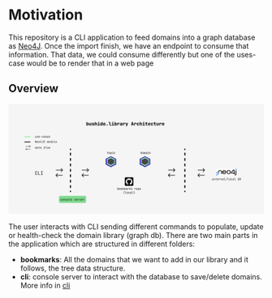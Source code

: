 # Motivation

This repository is a CLI application to feed domains into a graph database as [Neo4J](https://neo4j.com/). Once the import finish, we have an endpoint to consume that information. That data, we could consume differently but one of the uses-case would be to render that in a web page

## Overview

![Library Architecture](./docs/assets/arch.png)

The user interacts with CLI sending different commands to populate, update or health-check the domain library (graph db). There are two main parts in the application which are structured in different folders:
- __bookmarks__: All the domains that we want to add in our library and it follows, the tree data structure.
- __cli__: console server to interact with the database to save/delete domains. More info in [cli](./cli/README.md)